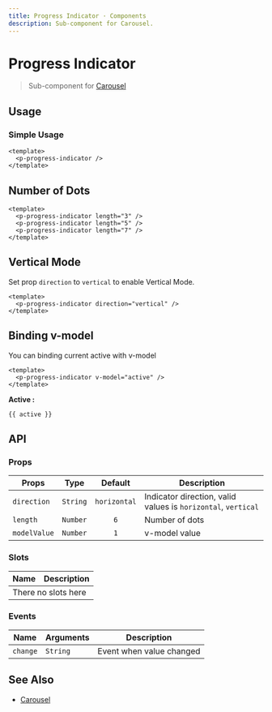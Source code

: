 ```yaml
---
title: Progress Indicator · Components
description: Sub-component for Carousel.
---
```


<script setup>
  import pProgressIndicator from './ProgressIndicator.vue'
  import { ref } from 'vue-demi'

  const active = ref()
</script>

# Progress Indicator
> Sub-component for [Carousel](../carousel/)

## Usage

### Simple Usage

<preview>
  <p-progress-indicator />
</preview>

```vue
<template>
  <p-progress-indicator />
</template>
```

## Number of Dots

<preview class="flex-col space-y-3">
  <p-progress-indicator length="3" />
  <p-progress-indicator length="5" />
  <p-progress-indicator length="7" />
</preview>

```vue
<template>
  <p-progress-indicator length="3" />
  <p-progress-indicator length="5" />
  <p-progress-indicator length="7" />
</template>
```

## Vertical Mode

Set prop `direction` to `vertical` to enable Vertical Mode.

<preview>
  <div class="h-36">
    <p-progress-indicator direction="vertical" />
  </div>
</preview>

```vue
<template>
  <p-progress-indicator direction="vertical" />
</template>
```

## Binding v-model

You can binding current active with v-model

<preview>
  <p-progress-indicator v-model="active" />
</preview>

```vue
<template>
  <p-progress-indicator v-model="active" />
</template>
```

**Active :**

<pre><code>{{ active }}</code></pre>

## API

### Props

| Props        |   Type   |   Default    | Description                                                   |
|--------------|:--------:|:------------:|---------------------------------------------------------------|
| `direction`  | `String` | `horizontal` | Indicator direction, valid values is `horizontal`, `vertical` |
| `length`     | `Number` |     `6`      | Number of dots                                                |
| `modelValue` | `Number` |     `1`      | v-model value                                                 |

### Slots

<table>
  <thead>
    <tr>
      <th>Name</th>
      <th>Description</th>
    </tr>
  </thead>
  <tbody>
    <tr>
      <td colspan="2" class="text-center">There no slots here</td>
    </tr>
  </tbody>
</table>

### Events

| Name     | Arguments | Description              |
|----------|-----------|--------------------------|
| `change` | `String`  | Event when value changed |


## See Also

- [Carousel](../carousel/)
